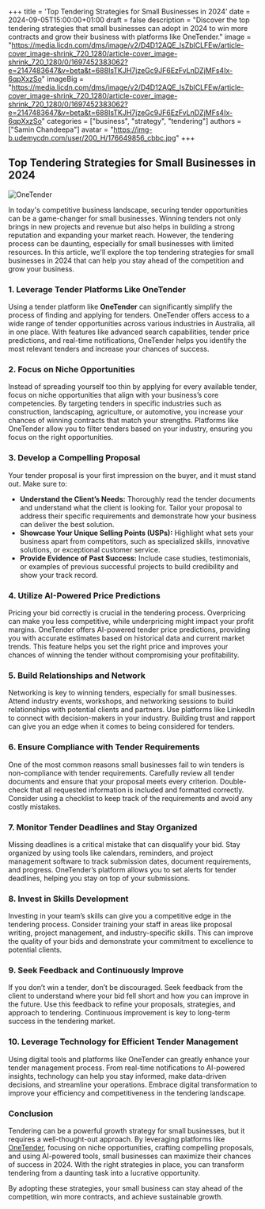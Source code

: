 +++
title = 'Top Tendering Strategies for Small Businesses in 2024'
date = 2024-09-05T15:00:00+01:00
draft = false
description = "Discover the top tendering strategies that small businesses can adopt in 2024 to win more contracts and grow their business with platforms like OneTender."
image = "https://media.licdn.com/dms/image/v2/D4D12AQE_lsZblCLFEw/article-cover_image-shrink_720_1280/article-cover_image-shrink_720_1280/0/1697452383062?e=2147483647&v=beta&t=688IsTKJH7jzeGc9JF6EzFvLnDZjMFs4Ix-6qpXxzSo"
imageBig = "https://media.licdn.com/dms/image/v2/D4D12AQE_lsZblCLFEw/article-cover_image-shrink_720_1280/article-cover_image-shrink_720_1280/0/1697452383062?e=2147483647&v=beta&t=688IsTKJH7jzeGc9JF6EzFvLnDZjMFs4Ix-6qpXxzSo"
categories = ["business", "strategy", "tendering"]
authors = ["Samin Chandeepa"]
avatar = "https://img-b.udemycdn.com/user/200_H/176649856_cbbc.jpg"
+++

## Top Tendering Strategies for Small Businesses in 2024

![OneTender](https://www.onetender.com.au/images/logo.png)

In today's competitive business landscape, securing tender opportunities can be a game-changer for small businesses. Winning tenders not only brings in new projects and revenue but also helps in building a strong reputation and expanding your market reach. However, the tendering process can be daunting, especially for small businesses with limited resources. In this article, we'll explore the top tendering strategies for small businesses in 2024 that can help you stay ahead of the competition and grow your business.

### 1. **Leverage Tender Platforms Like OneTender**

Using a tender platform like **OneTender** can significantly simplify the process of finding and applying for tenders. OneTender offers access to a wide range of tender opportunities across various industries in Australia, all in one place. With features like advanced search capabilities, tender price predictions, and real-time notifications, OneTender helps you identify the most relevant tenders and increase your chances of success.

### 2. **Focus on Niche Opportunities**

Instead of spreading yourself too thin by applying for every available tender, focus on niche opportunities that align with your business’s core competencies. By targeting tenders in specific industries such as construction, landscaping, agriculture, or automotive, you increase your chances of winning contracts that match your strengths. Platforms like OneTender allow you to filter tenders based on your industry, ensuring you focus on the right opportunities.

### 3. **Develop a Compelling Proposal**

Your tender proposal is your first impression on the buyer, and it must stand out. Make sure to:

- **Understand the Client’s Needs:** Thoroughly read the tender documents and understand what the client is looking for. Tailor your proposal to address their specific requirements and demonstrate how your business can deliver the best solution.
- **Showcase Your Unique Selling Points (USPs):** Highlight what sets your business apart from competitors, such as specialized skills, innovative solutions, or exceptional customer service.
- **Provide Evidence of Past Success:** Include case studies, testimonials, or examples of previous successful projects to build credibility and show your track record.

### 4. **Utilize AI-Powered Price Predictions**

Pricing your bid correctly is crucial in the tendering process. Overpricing can make you less competitive, while underpricing might impact your profit margins. OneTender offers AI-powered tender price predictions, providing you with accurate estimates based on historical data and current market trends. This feature helps you set the right price and improves your chances of winning the tender without compromising your profitability.

### 5. **Build Relationships and Network**

Networking is key to winning tenders, especially for small businesses. Attend industry events, workshops, and networking sessions to build relationships with potential clients and partners. Use platforms like LinkedIn to connect with decision-makers in your industry. Building trust and rapport can give you an edge when it comes to being considered for tenders.

### 6. **Ensure Compliance with Tender Requirements**

One of the most common reasons small businesses fail to win tenders is non-compliance with tender requirements. Carefully review all tender documents and ensure that your proposal meets every criterion. Double-check that all requested information is included and formatted correctly. Consider using a checklist to keep track of the requirements and avoid any costly mistakes.

### 7. **Monitor Tender Deadlines and Stay Organized**

Missing deadlines is a critical mistake that can disqualify your bid. Stay organized by using tools like calendars, reminders, and project management software to track submission dates, document requirements, and progress. OneTender’s platform allows you to set alerts for tender deadlines, helping you stay on top of your submissions.

### 8. **Invest in Skills Development**

Investing in your team’s skills can give you a competitive edge in the tendering process. Consider training your staff in areas like proposal writing, project management, and industry-specific skills. This can improve the quality of your bids and demonstrate your commitment to excellence to potential clients.

### 9. **Seek Feedback and Continuously Improve**

If you don’t win a tender, don’t be discouraged. Seek feedback from the client to understand where your bid fell short and how you can improve in the future. Use this feedback to refine your proposals, strategies, and approach to tendering. Continuous improvement is key to long-term success in the tendering market.

### 10. **Leverage Technology for Efficient Tender Management**

Using digital tools and platforms like OneTender can greatly enhance your tender management process. From real-time notifications to AI-powered insights, technology can help you stay informed, make data-driven decisions, and streamline your operations. Embrace digital transformation to improve your efficiency and competitiveness in the tendering landscape.

### Conclusion

Tendering can be a powerful growth strategy for small businesses, but it requires a well-thought-out approach. By leveraging platforms like [OneTender](https://www.onetender.com.au/), focusing on niche opportunities, crafting compelling proposals, and using AI-powered tools, small businesses can maximize their chances of success in 2024. With the right strategies in place, you can transform tendering from a daunting task into a lucrative opportunity.

By adopting these strategies, your small business can stay ahead of the competition, win more contracts, and achieve sustainable growth.
